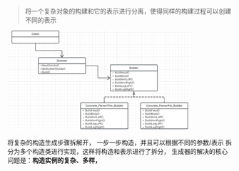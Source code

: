 > 将一个复杂对象的构建和它的表示进行分离，使得同样的构建过程可以创建不同的表示

<img src="../assets/image-20230220234337586.png" alt="image-20230220234337586" style="zoom:40%;" />

将复杂的构造生成步骤拆解开， 一步一步构造，并且可以根据不同的参数/表示 拆分为多个构造类进行实现，这样将构造和表示进行了拆分， 生成器的解决的核心问题是：**构造实例的复杂、多样，**

